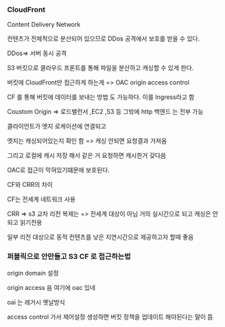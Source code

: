 ### CloudFront

Content Delivery Network

컨텐츠가 전체적으로 분산되어 있으므로 DDos 공격에서 보호를 받을 수 있다.

DDos=> 서버 동시 공격

S3 버킷으로 클라우드 프론트를 통해 파일을 분산하고 캐싱할 수 있게 한다.

버킷에 CloudFront만 접근하게 하는게 => OAC origin access control

CF 를 통해 버킷에 데이터를 보내는 방법 도 가능하다. 이를 Ingress라고 함

Coustom Origin => 로드밸런서 ,EC2 ,S3 등 그밖에 http 백엔드 는 전부 가능

클라이언트가 엣지 로케이션에 연결되고

엣지는 캐싱되어있는지 확인 함 => 캐싱 안되면 요청결과 가져옴

그리고 로컬에 캐시 저장 해서 같은 거 요청하면 캐시한거 갖다씀

OAC로 접근이 막혀있기떄문에 보호된다.

CF와 CRR의 차이

CF는 전세계 네트워크 사용

CRR => s3 교차 리전 복제는 => 전세계 대상이 아님 거의 실시간으로 되고
캐싱은 안되고 읽기전용

일부 리전 대상으로 동적 컨텐츠를 낮은 지연시간으로 제공하고자 할때 좋음

### 퍼블릭으로 안만들고 S3 CF 로 접근하는법

origin domain 설정

origin access 음 여기에 oac 있네

oai 는 레거시 옛날방식

access control 가서 제어설정 생성하면 버킷 정책을 업데이트 해야된다는 말이 뜸
